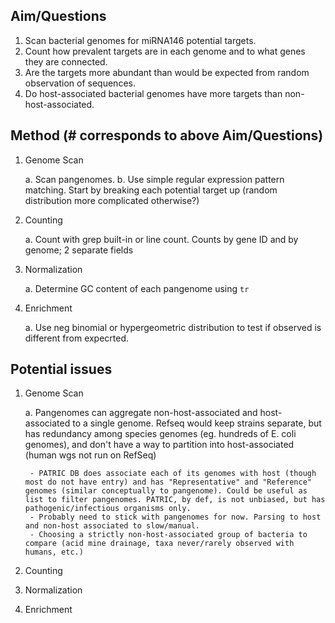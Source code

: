 ## Aim/Questions

1. Scan bacterial genomes for miRNA146 potential targets. 
2. Count how prevalent targets are in each genome and to what genes they are connected.
3. Are the targets more abundant than would be expected from random observation of sequences.
4. Do host-associated bacterial genomes have more targets than non-host-associated.

## Method (# corresponds to above Aim/Questions)

1. Genome Scan

	a. Scan pangenomes.
	b. Use simple regular expression pattern matching. Start by breaking each potential target up (random distribution more complicated otherwise?)

2. Counting

	a. Count with grep built-in or line count. Counts by gene ID and by genome; 2 separate fields
3. Normalization

	a. Determine GC content of each pangenome using `tr`
4. Enrichment

	a. Use neg binomial or hypergeometric distribution to test if observed is different from expecrted.

## Potential issues

1. Genome Scan

	a. Pangenomes can aggregate non-host-associated and host-associated to a single genome. Refseq would keep strains separate, but has redundancy among species genomes (eg. hundreds of E. coli genomes), and don't have a way to partition into host-associated (human wgs not run on RefSeq)

		- PATRIC DB does associate each of its genomes with host (though most do not have entry) and has "Representative" and "Reference" genomes (similar conceptually to pangenome). Could be useful as list to filter pangenomes. PATRIC, by def, is not unbiased, but has pathogenic/infectious organisms only. 
		- Probably need to stick with pangenomes for now. Parsing to host and non-host associated to slow/manual. 
		- Choosing a strictly non-host-associated group of bacteria to compare (acid mine drainage, taxa never/rarely observed with humans, etc.) 

2. Counting
3. Normalization
4. Enrichment
